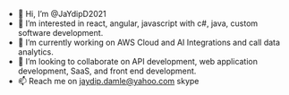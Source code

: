 - 👋 Hi, I’m @JaYdipD2021
- 👀 I’m interested in react, angular, javascript with c#, java, custom software development.
- 🌱 I’m currently working on AWS Cloud and AI Integrations and call data analytics.
- 💞️ I’m looking to collaborate on API development, web application development, SaaS, and front end development.
- 📫 Reach me on jaydip.damle@yahoo.com skype

<!---
JaYdipD2021/JaYdipD2021 is a ✨ special ✨ repository because its `README.md` (this file) appears on your GitHub profile.
You can click the Preview link to take a look at your changes.
--->
